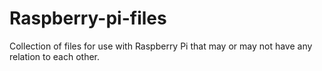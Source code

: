 # Raspberry-pi-files
Collection of files for use with Raspberry Pi that may or may not have any relation to each other.

